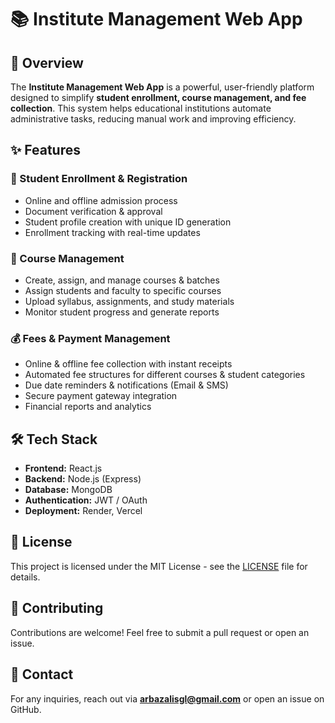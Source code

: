 # 📚 Institute Management Web App

## 🚀 Overview
The **Institute Management Web App** is a powerful, user-friendly platform designed to simplify **student enrollment, course management, and fee collection**. This system helps educational institutions automate administrative tasks, reducing manual work and improving efficiency.

## ✨ Features

### 📝 Student Enrollment & Registration
- Online and offline admission process
- Document verification & approval
- Student profile creation with unique ID generation
- Enrollment tracking with real-time updates

### 📖 Course Management
- Create, assign, and manage courses & batches
- Assign students and faculty to specific courses
- Upload syllabus, assignments, and study materials
- Monitor student progress and generate reports

### 💰 Fees & Payment Management
- Online & offline fee collection with instant receipts
- Automated fee structures for different courses & student categories
- Due date reminders & notifications (Email & SMS)
- Secure payment gateway integration
- Financial reports and analytics

## 🛠️ Tech Stack
- **Frontend:** React.js 
- **Backend:** Node.js (Express) 
- **Database:**  MongoDB
- **Authentication:** JWT / OAuth
- **Deployment:** Render, Vercel

## 📄 License
This project is licensed under the MIT License - see the [LICENSE](LICENSE) file for details.

## 🤝 Contributing
Contributions are welcome! Feel free to submit a pull request or open an issue.

## 📧 Contact
For any inquiries, reach out via **arbazalisgl@gmail.com** or open an issue on GitHub.

